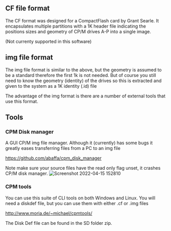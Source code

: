 ## CF file format

The CF format was designed for a CompactFlash card by Grant Searle.
It encapsulates multiple partitions with a 1K header file indicating the positions sizes and geometry of CP/M drives A-P into a single image.

(Not currenty supported in this software)

## img file format

The img file format is similar to the above, but the geometry is assumed to be a standard therefore the first 1k is not needed.
But of course you still need to know the geometry (identity) of the drives so this is extracted and given to the system as a 1K identity (.id) file

The advantage of the img format is there are a number of external tools that use this format.

## Tools

### CPM Disk manager

A GUI CP/M img file manager. Although it (currently) has some bugs it greatly eases transferring files from a PC to an img file

https://github.com/abaffa/cpm_disk_manager

Note make sure your source files have the read only flag unset, it crashes CP/M disk manager.
![Screenshot 2022-04-15 152810](https://user-images.githubusercontent.com/102665314/163608884-c9f2418c-757b-41b6-bf59-3e38db019dcd.jpg)

### CPM tools

You can use this suite of CLI tools on both Windows and Linux. You will need a diskdef file, but you can use them with either .cf or .img files

http://www.moria.de/~michael/cpmtools/

The Disk Def file can be found in the SD folder zip.
